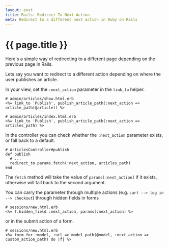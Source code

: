 ```yaml
---
layout: post
title: Rails: Redirect To Next Action
meta: Redirect to a different next action in Ruby on Rails
---
```


# {{ page.title }}

Here's a simple way of redirecting to a different page depending on the previous page in Rails.

Lets say you want to redirect to a different action depending on where the user publishes an article.

In your view, set the `:next_action` parameter in the `link_to` helper.

    # admin/articles/show.html.erb
    <%= link_to 'Publish', publish_article_path(:next_action => article_path(@article)) %>

    # admin/articles/index.html.erb
    <%= link_to 'Publish', publish_article_path(:next_action => articles_path) %>

In the controller you can check whether the `:next_action` parameter exists, or fall back to a default.

    # ArticlesController#publish
    def publish
      # ...
      redirect_to params.fetch(:next_action, articles_path)
    end

The `fetch` method will take the value of `params[:next_action]` if it exists, otherwise will fall back to the second argument.

You can carry the parameter through multiple actions (e.g. `cart --> log in --> checkout`) through hidden fields in forms

    # sessions/new.html.erb
    <%= f.hidden_field :next_action, params[:next_action] %>

or in the submit action of a form.

    # sessions/new.html.erb
    <%= form_for :model, :url => model_path(@model, :next_action => custom_action_path) do |f| %>

